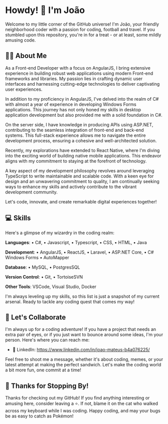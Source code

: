 # Howdy! 👋 I'm João

Welcome to my little corner of the GitHub universe! I'm João, your friendly neighborhood coder with a passion for coding, football and travel. If you stumbled upon this repository, you're in for a treat - or at least, some mildly amusing code.

## 👨‍💻 About Me

As a Front-end Developer with a focus on AngularJS, I bring extensive experience in building robust web applications using modern Front-end frameworks and libraries. My passion lies in crafting dynamic user interfaces and harnessing cutting-edge technologies to deliver captivating user experiences.

In addition to my proficiency in AngularJS, I've delved into the realm of C# with almost a year of experience in developing Windows Forms applications. This journey has not only honed my skills in desktop application development but also provided me with a solid foundation in C#.

On the server side, I have knowledge in producing APIs using ASP.NET, contributing to the seamless integration of front-end and back-end systems. This full-stack experience allows me to navigate the entire development process, ensuring a cohesive and well-architected solution.

Recently, my explorations have extended to React Native, where I'm diving into the exciting world of building native mobile applications. This endeavor aligns with my commitment to staying at the forefront of technology.

A key aspect of my development philosophy revolves around leveraging TypeScript to write maintainable and scalable code. With a keen eye for design and an unwavering commitment to quality, I am continually seeking ways to enhance my skills and actively contribute to the vibrant development community.

Let's code, innovate, and create remarkable digital experiences together!


## 💻 Skills

Here's a glimpse of my wizardry in the coding realm:

**Languages**:
  • C#, 
  • Javascript, 
  • Typescript, 
  • CSS, 
  • HTML, 
  • Java
  
**Development**: 
  • AngularJS, 
  • ReactJS, 
  • Laravel, 
  • ASP.NET Core, 
  • C# Windows Forms
  • AutoMapper
  
**Database**: 
  • MySQL, 
  • PostgresSQL
  
**Version Control**: 
  • Git, 
  • TortoiseSVN
  
**Other Tools**: VSCode, Visual Studio, Docker

I'm always leveling up my skills, so this list is just a snapshot of my current arsenal. Ready to tackle any coding quest that comes my way!


## 🤝 Let's Collaborate

I'm always up for a coding adventure! If you have a project that needs an extra pair of eyes, or if you just want to bounce around some ideas, I'm your person. Here's where you can reach me:

- 💼 LinkedIn: https://www.linkedin.com/in/joao-mateus-b4a076225/

Feel free to shoot me a message, whether it's about coding, memes, or your latest attempt at making the perfect sandwich. Let's make the coding world a bit more fun, one commit at a time!

## 🎉 Thanks for Stopping By!

Thanks for checking out my GitHub! If you find anything interesting or amusing here, consider leaving a ⭐️. If not, blame it on the cat who walked across my keyboard while I was coding. Happy coding, and may your bugs be as easy to catch as Pokémon!
